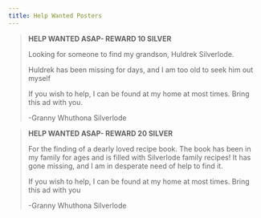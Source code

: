 ```yaml
---
title: Help Wanted Posters
---
```

> **HELP WANTED ASAP- REWARD 10 SILVER**
>
> Looking for someone to find my grandson, Huldrek Silverlode. 
>
> Huldrek has been missing for days, and I am too old to seek him out myself
>
> If you wish to help, I can be found at my home at most times. Bring this ad with you.
>
> -Granny Whuthona Silverlode


> **HELP WANTED ASAP- REWARD 20 SILVER**
>
> For the finding of a dearly loved recipe book. The book has been in my family for ages and is filled with Silverlode family recipes! It has gone missing, and  I am in desperate need of help to find it. 
>
> If you wish to help, I can be found at my home at most times. Bring this ad with you
>
> -Granny Whuthona Silverlode